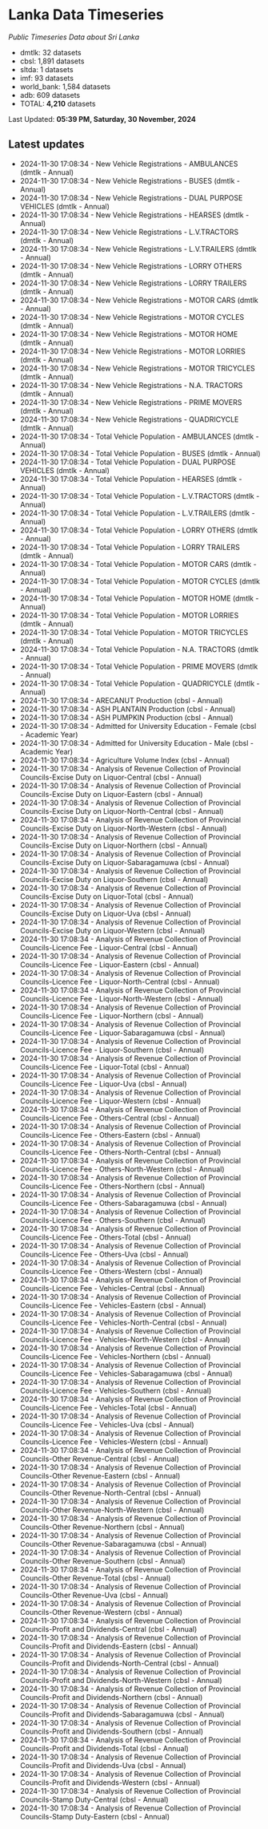 # Lanka Data Timeseries
*Public Timeseries Data about Sri Lanka*

* dmtlk: 32 datasets
* cbsl: 1,891 datasets
* sltda: 1 datasets
* imf: 93 datasets
* world_bank: 1,584 datasets
* adb: 609 datasets
* TOTAL: **4,210** datasets

Last Updated: **05:39 PM, Saturday, 30 November, 2024**

## Latest updates

* 2024-11-30 17:08:34 - New Vehicle Registrations - AMBULANCES (dmtlk - Annual)
* 2024-11-30 17:08:34 - New Vehicle Registrations - BUSES (dmtlk - Annual)
* 2024-11-30 17:08:34 - New Vehicle Registrations - DUAL PURPOSE VEHICLES (dmtlk - Annual)
* 2024-11-30 17:08:34 - New Vehicle Registrations - HEARSES (dmtlk - Annual)
* 2024-11-30 17:08:34 - New Vehicle Registrations - L.V.TRACTORS (dmtlk - Annual)
* 2024-11-30 17:08:34 - New Vehicle Registrations - L.V.TRAILERS (dmtlk - Annual)
* 2024-11-30 17:08:34 - New Vehicle Registrations - LORRY OTHERS (dmtlk - Annual)
* 2024-11-30 17:08:34 - New Vehicle Registrations - LORRY TRAILERS (dmtlk - Annual)
* 2024-11-30 17:08:34 - New Vehicle Registrations - MOTOR CARS (dmtlk - Annual)
* 2024-11-30 17:08:34 - New Vehicle Registrations - MOTOR CYCLES (dmtlk - Annual)
* 2024-11-30 17:08:34 - New Vehicle Registrations - MOTOR HOME (dmtlk - Annual)
* 2024-11-30 17:08:34 - New Vehicle Registrations - MOTOR LORRIES (dmtlk - Annual)
* 2024-11-30 17:08:34 - New Vehicle Registrations - MOTOR TRICYCLES (dmtlk - Annual)
* 2024-11-30 17:08:34 - New Vehicle Registrations - N.A. TRACTORS (dmtlk - Annual)
* 2024-11-30 17:08:34 - New Vehicle Registrations - PRIME MOVERS (dmtlk - Annual)
* 2024-11-30 17:08:34 - New Vehicle Registrations - QUADRICYCLE (dmtlk - Annual)
* 2024-11-30 17:08:34 - Total Vehicle Population - AMBULANCES (dmtlk - Annual)
* 2024-11-30 17:08:34 - Total Vehicle Population - BUSES (dmtlk - Annual)
* 2024-11-30 17:08:34 - Total Vehicle Population - DUAL PURPOSE VEHICLES (dmtlk - Annual)
* 2024-11-30 17:08:34 - Total Vehicle Population - HEARSES (dmtlk - Annual)
* 2024-11-30 17:08:34 - Total Vehicle Population - L.V.TRACTORS (dmtlk - Annual)
* 2024-11-30 17:08:34 - Total Vehicle Population - L.V.TRAILERS (dmtlk - Annual)
* 2024-11-30 17:08:34 - Total Vehicle Population - LORRY OTHERS (dmtlk - Annual)
* 2024-11-30 17:08:34 - Total Vehicle Population - LORRY TRAILERS (dmtlk - Annual)
* 2024-11-30 17:08:34 - Total Vehicle Population - MOTOR CARS (dmtlk - Annual)
* 2024-11-30 17:08:34 - Total Vehicle Population - MOTOR CYCLES (dmtlk - Annual)
* 2024-11-30 17:08:34 - Total Vehicle Population - MOTOR HOME (dmtlk - Annual)
* 2024-11-30 17:08:34 - Total Vehicle Population - MOTOR LORRIES (dmtlk - Annual)
* 2024-11-30 17:08:34 - Total Vehicle Population - MOTOR TRICYCLES (dmtlk - Annual)
* 2024-11-30 17:08:34 - Total Vehicle Population - N.A. TRACTORS (dmtlk - Annual)
* 2024-11-30 17:08:34 - Total Vehicle Population - PRIME MOVERS (dmtlk - Annual)
* 2024-11-30 17:08:34 - Total Vehicle Population - QUADRICYCLE (dmtlk - Annual)
* 2024-11-30 17:08:34 - ARECANUT Production (cbsl - Annual)
* 2024-11-30 17:08:34 - ASH PLANTAIN Production (cbsl - Annual)
* 2024-11-30 17:08:34 - ASH PUMPKIN Production (cbsl - Annual)
* 2024-11-30 17:08:34 - Admitted for University Education - Female (cbsl - Academic Year)
* 2024-11-30 17:08:34 - Admitted for University Education - Male (cbsl - Academic Year)
* 2024-11-30 17:08:34 - Agriculture Volume Index (cbsl - Annual)
* 2024-11-30 17:08:34 - Analysis of Revenue Collection of Provincial Councils-Excise Duty on Liquor-Central (cbsl - Annual)
* 2024-11-30 17:08:34 - Analysis of Revenue Collection of Provincial Councils-Excise Duty on Liquor-Eastern (cbsl - Annual)
* 2024-11-30 17:08:34 - Analysis of Revenue Collection of Provincial Councils-Excise Duty on Liquor-North-Central (cbsl - Annual)
* 2024-11-30 17:08:34 - Analysis of Revenue Collection of Provincial Councils-Excise Duty on Liquor-North-Western (cbsl - Annual)
* 2024-11-30 17:08:34 - Analysis of Revenue Collection of Provincial Councils-Excise Duty on Liquor-Northern (cbsl - Annual)
* 2024-11-30 17:08:34 - Analysis of Revenue Collection of Provincial Councils-Excise Duty on Liquor-Sabaragamuwa (cbsl - Annual)
* 2024-11-30 17:08:34 - Analysis of Revenue Collection of Provincial Councils-Excise Duty on Liquor-Southern (cbsl - Annual)
* 2024-11-30 17:08:34 - Analysis of Revenue Collection of Provincial Councils-Excise Duty on Liquor-Total (cbsl - Annual)
* 2024-11-30 17:08:34 - Analysis of Revenue Collection of Provincial Councils-Excise Duty on Liquor-Uva (cbsl - Annual)
* 2024-11-30 17:08:34 - Analysis of Revenue Collection of Provincial Councils-Excise Duty on Liquor-Western (cbsl - Annual)
* 2024-11-30 17:08:34 - Analysis of Revenue Collection of Provincial Councils-Licence Fee - Liquor-Central (cbsl - Annual)
* 2024-11-30 17:08:34 - Analysis of Revenue Collection of Provincial Councils-Licence Fee - Liquor-Eastern (cbsl - Annual)
* 2024-11-30 17:08:34 - Analysis of Revenue Collection of Provincial Councils-Licence Fee - Liquor-North-Central (cbsl - Annual)
* 2024-11-30 17:08:34 - Analysis of Revenue Collection of Provincial Councils-Licence Fee - Liquor-North-Western (cbsl - Annual)
* 2024-11-30 17:08:34 - Analysis of Revenue Collection of Provincial Councils-Licence Fee - Liquor-Northern (cbsl - Annual)
* 2024-11-30 17:08:34 - Analysis of Revenue Collection of Provincial Councils-Licence Fee - Liquor-Sabaragamuwa (cbsl - Annual)
* 2024-11-30 17:08:34 - Analysis of Revenue Collection of Provincial Councils-Licence Fee - Liquor-Southern (cbsl - Annual)
* 2024-11-30 17:08:34 - Analysis of Revenue Collection of Provincial Councils-Licence Fee - Liquor-Total (cbsl - Annual)
* 2024-11-30 17:08:34 - Analysis of Revenue Collection of Provincial Councils-Licence Fee - Liquor-Uva (cbsl - Annual)
* 2024-11-30 17:08:34 - Analysis of Revenue Collection of Provincial Councils-Licence Fee - Liquor-Western (cbsl - Annual)
* 2024-11-30 17:08:34 - Analysis of Revenue Collection of Provincial Councils-Licence Fee - Others-Central (cbsl - Annual)
* 2024-11-30 17:08:34 - Analysis of Revenue Collection of Provincial Councils-Licence Fee - Others-Eastern (cbsl - Annual)
* 2024-11-30 17:08:34 - Analysis of Revenue Collection of Provincial Councils-Licence Fee - Others-North-Central (cbsl - Annual)
* 2024-11-30 17:08:34 - Analysis of Revenue Collection of Provincial Councils-Licence Fee - Others-North-Western (cbsl - Annual)
* 2024-11-30 17:08:34 - Analysis of Revenue Collection of Provincial Councils-Licence Fee - Others-Northern (cbsl - Annual)
* 2024-11-30 17:08:34 - Analysis of Revenue Collection of Provincial Councils-Licence Fee - Others-Sabaragamuwa (cbsl - Annual)
* 2024-11-30 17:08:34 - Analysis of Revenue Collection of Provincial Councils-Licence Fee - Others-Southern (cbsl - Annual)
* 2024-11-30 17:08:34 - Analysis of Revenue Collection of Provincial Councils-Licence Fee - Others-Total (cbsl - Annual)
* 2024-11-30 17:08:34 - Analysis of Revenue Collection of Provincial Councils-Licence Fee - Others-Uva (cbsl - Annual)
* 2024-11-30 17:08:34 - Analysis of Revenue Collection of Provincial Councils-Licence Fee - Others-Western (cbsl - Annual)
* 2024-11-30 17:08:34 - Analysis of Revenue Collection of Provincial Councils-Licence Fee - Vehicles-Central (cbsl - Annual)
* 2024-11-30 17:08:34 - Analysis of Revenue Collection of Provincial Councils-Licence Fee - Vehicles-Eastern (cbsl - Annual)
* 2024-11-30 17:08:34 - Analysis of Revenue Collection of Provincial Councils-Licence Fee - Vehicles-North-Central (cbsl - Annual)
* 2024-11-30 17:08:34 - Analysis of Revenue Collection of Provincial Councils-Licence Fee - Vehicles-North-Western (cbsl - Annual)
* 2024-11-30 17:08:34 - Analysis of Revenue Collection of Provincial Councils-Licence Fee - Vehicles-Northern (cbsl - Annual)
* 2024-11-30 17:08:34 - Analysis of Revenue Collection of Provincial Councils-Licence Fee - Vehicles-Sabaragamuwa (cbsl - Annual)
* 2024-11-30 17:08:34 - Analysis of Revenue Collection of Provincial Councils-Licence Fee - Vehicles-Southern (cbsl - Annual)
* 2024-11-30 17:08:34 - Analysis of Revenue Collection of Provincial Councils-Licence Fee - Vehicles-Total (cbsl - Annual)
* 2024-11-30 17:08:34 - Analysis of Revenue Collection of Provincial Councils-Licence Fee - Vehicles-Uva (cbsl - Annual)
* 2024-11-30 17:08:34 - Analysis of Revenue Collection of Provincial Councils-Licence Fee - Vehicles-Western (cbsl - Annual)
* 2024-11-30 17:08:34 - Analysis of Revenue Collection of Provincial Councils-Other Revenue-Central (cbsl - Annual)
* 2024-11-30 17:08:34 - Analysis of Revenue Collection of Provincial Councils-Other Revenue-Eastern (cbsl - Annual)
* 2024-11-30 17:08:34 - Analysis of Revenue Collection of Provincial Councils-Other Revenue-North-Central (cbsl - Annual)
* 2024-11-30 17:08:34 - Analysis of Revenue Collection of Provincial Councils-Other Revenue-North-Western (cbsl - Annual)
* 2024-11-30 17:08:34 - Analysis of Revenue Collection of Provincial Councils-Other Revenue-Northern (cbsl - Annual)
* 2024-11-30 17:08:34 - Analysis of Revenue Collection of Provincial Councils-Other Revenue-Sabaragamuwa (cbsl - Annual)
* 2024-11-30 17:08:34 - Analysis of Revenue Collection of Provincial Councils-Other Revenue-Southern (cbsl - Annual)
* 2024-11-30 17:08:34 - Analysis of Revenue Collection of Provincial Councils-Other Revenue-Total (cbsl - Annual)
* 2024-11-30 17:08:34 - Analysis of Revenue Collection of Provincial Councils-Other Revenue-Uva (cbsl - Annual)
* 2024-11-30 17:08:34 - Analysis of Revenue Collection of Provincial Councils-Other Revenue-Western (cbsl - Annual)
* 2024-11-30 17:08:34 - Analysis of Revenue Collection of Provincial Councils-Profit and Dividends-Central (cbsl - Annual)
* 2024-11-30 17:08:34 - Analysis of Revenue Collection of Provincial Councils-Profit and Dividends-Eastern (cbsl - Annual)
* 2024-11-30 17:08:34 - Analysis of Revenue Collection of Provincial Councils-Profit and Dividends-North-Central (cbsl - Annual)
* 2024-11-30 17:08:34 - Analysis of Revenue Collection of Provincial Councils-Profit and Dividends-North-Western (cbsl - Annual)
* 2024-11-30 17:08:34 - Analysis of Revenue Collection of Provincial Councils-Profit and Dividends-Northern (cbsl - Annual)
* 2024-11-30 17:08:34 - Analysis of Revenue Collection of Provincial Councils-Profit and Dividends-Sabaragamuwa (cbsl - Annual)
* 2024-11-30 17:08:34 - Analysis of Revenue Collection of Provincial Councils-Profit and Dividends-Southern (cbsl - Annual)
* 2024-11-30 17:08:34 - Analysis of Revenue Collection of Provincial Councils-Profit and Dividends-Total (cbsl - Annual)
* 2024-11-30 17:08:34 - Analysis of Revenue Collection of Provincial Councils-Profit and Dividends-Uva (cbsl - Annual)
* 2024-11-30 17:08:34 - Analysis of Revenue Collection of Provincial Councils-Profit and Dividends-Western (cbsl - Annual)
* 2024-11-30 17:08:34 - Analysis of Revenue Collection of Provincial Councils-Stamp Duty-Central (cbsl - Annual)
* 2024-11-30 17:08:34 - Analysis of Revenue Collection of Provincial Councils-Stamp Duty-Eastern (cbsl - Annual)